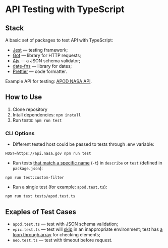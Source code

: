 # API Testing with TypeScript

## Stack

A basic set of packages to test API with TypeScript:

- [Jest](https://jestjs.io) — testing framework;
- [Got](https://github.com/sindresorhus/got) — library for HTTP requests;
- [Ajv](https://ajv.js.org) — a JSON schema validator;
- [date-fns](https://date-fns.org) — library for dates;
- [Prettier](https://prettier.io) — code formatter.

Example API for testing: [APOD NASA API](https://api.nasa.gov).

## How to Use

1. Clone repository
2. Intall dependencies: `npm install`
3. Run tests: `npm run test`

### CLI Options

- Different tested host could be passed to tests through .env variable:

`HOST=https://api.nasa.gov npm run test`

- Run tests [that match a specific name](https://jestjs.io/docs/cli#running-from-the-command-line) (`-t`) in `describe` or `test` (defined in `package.json`):

`npm run test:custom-filter`

- Run a single test (for example: `apod.test.ts`):

`npm run test tests/apod.test.ts`

## Exaples of Test Cases

- `apod.test.ts` — test with JSON schema validation;
- `epic.test.ts` — test will [skip](https://jestjs.io/docs/api#describeskipname-fn) in an inappropriate environment; test has [a loop through array](https://developer.mozilla.org/en-US/docs/Web/JavaScript/Reference/Global_Objects/Array/forEach) for checking elements;
- `neo.test.ts` — test with timeout before request.
